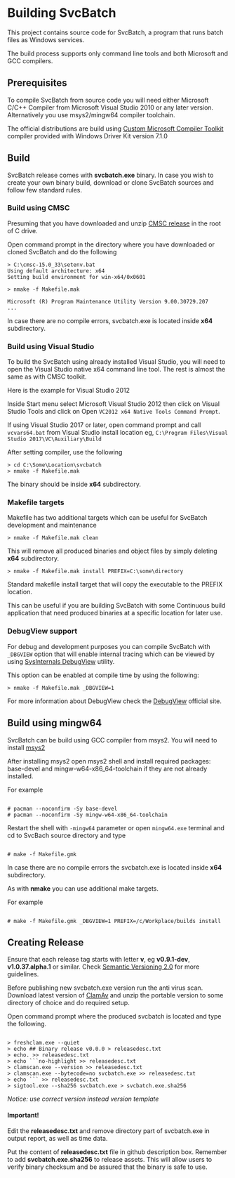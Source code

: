 # Building SvcBatch

This project contains source code for SvcBatch, a program
that runs batch files as Windows services.

The build process supports only command line tools
and both Microsoft and GCC compilers.


## Prerequisites

To compile SvcBatch from source code you will need either
Microsoft C/C++ Compiler from Microsoft Visual Studio 2010
or any later version.
Alternatively you use msys2/mingw64 compiler toolchain.

The official distributions are build using
[Custom Microsoft Compiler Toolkit](https://github.com/mturk/cmsc)
compiler provided with Windows Driver Kit version 7.1.0


## Build

SvcBatch release comes with **svcbatch.exe** binary.
In case you wish to create your own binary build,
download or clone SvcBatch sources and follow
few standard rules.

### Build using CMSC

Presuming that you have downloaded and unzip [CMSC release](https://github.com/mturk/cmsc/releases)
in the root of C drive.

Open command prompt in the directory where you have
downloaded or cloned SvcBatch and do the following

```no-highlight
> C:\cmsc-15.0_33\setenv.bat
Using default architecture: x64
Setting build environment for win-x64/0x0601

> nmake -f Makefile.mak

Microsoft (R) Program Maintenance Utility Version 9.00.30729.207
...
```
In case there are no compile errors, svcbatch.exe is located
inside **x64** subdirectory.

### Build using Visual Studio

To build the SvcBatch using already installed Visual Studio,
you will need to open the Visual Studio native x64 command
line tool. The rest is almost the same as with CMSC toolkit.

Here is the example for Visual Studio 2012

Inside Start menu select Microsoft Visual Studio 2012 then
click on Visual Studio Tools and click on
Open `VC2012 x64 Native Tools Command Prompt`.

If using Visual Studio 2017 or later, open command prompt
and call `vcvars64.bat` from Visual Studio install location
eg, `C:\Program Files\Visual Studio 2017\VC\Auxiliary\Build`


After setting compiler, use the following

```no-highlight
> cd C:\Some\Location\svcbatch
> nmake -f Makefile.mak

```

The binary should be inside **x64** subdirectory.


### Makefile targets

Makefile has two additional targets which can be useful
for SvcBatch development and maintenance

```no-highlight
> nmake -f Makefile.mak clean
```

This will remove all produced binaries and object files
by simply deleting **x64** subdirectory.

```no-highlight
> nmake -f Makefile.mak install PREFIX=C:\some\directory
```

Standard makefile install target that will
copy the executable to the PREFIX location.

This can be useful if you are building SvcBatch with
some Continuous build application that need produced
binaries at a specific location for later use.

### DebugView support

For debug and development purposes you can compile
SvcBatch with `_DBGVIEW` option that will enable
internal tracing which can be viewed by using
[SysInternals DebugView](https://download.sysinternals.com/files/DebugView.zip)
utility.

This option can be enabled at compile time by using
the following:

```no-highlight
> nmake -f Makefile.mak _DBGVIEW=1
```

For more information about DebugView check the
[DebugView](https://docs.microsoft.com/en-us/sysinternals/downloads/debugview)
official site.


## Build using mingw64

SvcBatch can be build using GCC compiler from msys2.
You will need to install [msys2](https://www.msys2.org)

After installing msys2 open msys2 shell and
install required packages: base-devel and mingw-w64-x86_64-toolchain
if they are not already installed.

For example
```no-highlight

# pacman --noconfirm -Sy base-devel
# pacman --noconfirm -Sy mingw-w64-x86_64-toolchain
```

Restart the shell with `-mingw64` parameter or open `mingw64.exe`
terminal and cd to SvcBach source directory and type

```no-highlight

# make -f Makefile.gmk
```

In case there are no compile errors the svcbatch.exe is located
inside **x64** subdirectory.

As with **nmake** you can use additional make targets.

For example
```no-highlight

# make -f Makefile.gmk _DBGVIEW=1 PREFIX=/c/Workplace/builds install
```

## Creating Release

Ensure that each release tag starts with letter **v**,
eg **v0.9.1-dev**, **v1.0.37.alpha.1** or similar.
Check [Semantic Versioning 2.0](https://semver.org/spec/v2.0.0.html)
for more guidelines.

Before publishing new svcbatch.exe version run the anti virus scan.
Download latest version of [ClamAv](https://www.clamav.net/downloads)
and unzip the portable version to some directory of choice and
do required setup.

Open command prompt where the produced svcbatch is located
and type the following.

```no-highlight

> freshclam.exe --quiet
> echo ## Binary release v0.0.0 > releasedesc.txt
> echo. >> releasedesc.txt
> echo ```no-highlight >> releasedesc.txt
> clamscan.exe --version >> releasedesc.txt
> clamscan.exe --bytecode=no svcbatch.exe >> releasedesc.txt
> echo ``` >> releasedesc.txt
> sigtool.exe --sha256 svcbatch.exe > svcbatch.exe.sha256

```

*Notice: use correct version instead version template*

#### Important!

Edit the **releasedesc.txt** and remove directory part
of svcbatch.exe in output report, as well as time data.

Put the content of **releasedesc.txt** file in github
description box.
Remember to add **svcbatch.exe.sha256** to release assets.
This will allow users to verify binary checksum and
be assured that the binary is safe to use.
